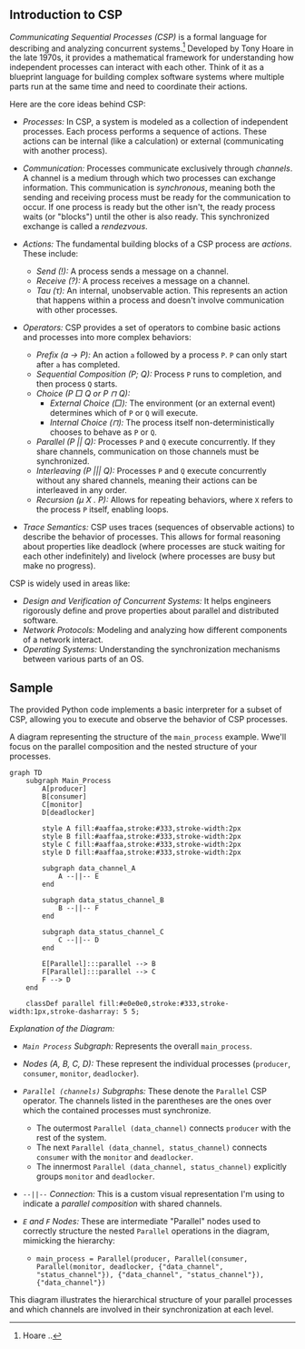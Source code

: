 
## Introduction to CSP

*Communicating Sequential Processes (CSP)* is a formal language for describing and analyzing concurrent systems.[^hoare]
Developed by Tony Hoare in the late 1970s, it provides a mathematical framework for understanding how independent
processes can interact with each other. Think of it as a blueprint language for building complex software systems
where multiple parts run at the same time and need to coordinate their actions.

[^hoare]: Hoare ..

Here are the core ideas behind CSP:

* *Processes:* In CSP, a system is modeled as a collection of independent processes. Each process performs a
  sequence of actions. These actions can be internal (like a calculation) or external (communicating with another process).

* *Communication:* Processes communicate exclusively through *channels*. A channel is a medium through which two processes
  can exchange information. This communication is *synchronous*, meaning both the sending and receiving process must be
  ready for the communication to occur. If one process is ready but the other isn't, the ready process waits (or "blocks")
  until the other is also ready. This synchronized exchange is called a *rendezvous*.

* *Actions:* The fundamental building blocks of a CSP process are *actions*. These include:
    * *Send (!):* A process sends a message on a channel.
    * *Receive (?):* A process receives a message on a channel.
    * *Tau ($\tau$):* An internal, unobservable action. This represents an action that happens within a process and doesn't
      involve communication with other processes.

* *Operators:* CSP provides a set of operators to combine basic actions and processes into more complex behaviors:
    * *Prefix (a $\rightarrow$ P):* An action `a` followed by a process `P`. `P` can only start after `a` has completed.
    * *Sequential Composition (P; Q):* Process `P` runs to completion, and then process `Q` starts.
    * *Choice (P $\Box$ Q or P $\sqcap$ Q):*
        * *External Choice ($\Box$):* The environment (or an external event) determines which of `P` or `Q` will execute.
        * *Internal Choice ($\sqcap$):* The process itself non-deterministically chooses to behave as `P` or `Q`.
    * *Parallel (P || Q):* Processes `P` and `Q` execute concurrently. If they share channels, communication on those
      channels must be synchronized.
    * *Interleaving (P ||| Q):* Processes `P` and `Q` execute concurrently without any shared channels, meaning their
      actions can be interleaved in any order.
    * *Recursion ($\mu$ X . P):* Allows for repeating behaviors, where `X` refers to the process `P` itself, enabling loops.

* *Trace Semantics:* CSP uses traces (sequences of observable actions) to describe the behavior of processes. This allows
  for formal reasoning about properties like deadlock (where processes are stuck waiting for each other indefinitely) and
  livelock (where processes are busy but make no progress).

CSP is widely used in areas like:

* *Design and Verification of Concurrent Systems:* It helps engineers rigorously define and prove properties about
  parallel and distributed software.
* *Network Protocols:* Modeling and analyzing how different components of a network interact.
* *Operating Systems:* Understanding the synchronization mechanisms between various parts of an OS.


## Sample

The provided Python code implements a basic interpreter for a subset of CSP, allowing
you to execute and observe the behavior of CSP processes.


 A diagram representing the structure of the `main_process` example. Wwe'll focus on the parallel
 composition and the nested structure of your processes.

```mermaid
graph TD
    subgraph Main_Process
        A[producer]
        B[consumer]
        C[monitor]
        D[deadlocker]

        style A fill:#aaffaa,stroke:#333,stroke-width:2px
        style B fill:#aaffaa,stroke:#333,stroke-width:2px
        style C fill:#aaffaa,stroke:#333,stroke-width:2px
        style D fill:#aaffaa,stroke:#333,stroke-width:2px

        subgraph data_channel_A
            A --||-- E
        end

        subgraph data_status_channel_B
            B --||-- F
        end

        subgraph data_status_channel_C
            C --||-- D
        end

        E[Parallel]:::parallel --> B
        F[Parallel]:::parallel --> C
        F --> D
    end

    classDef parallel fill:#e0e0e0,stroke:#333,stroke-width:1px,stroke-dasharray: 5 5;
```

*Explanation of the Diagram:*

* *`Main Process` Subgraph:* Represents the overall `main_process`.

* *Nodes (A, B, C, D):* These represent the individual processes (`producer`, `consumer`, `monitor`, `deadlocker`).

* *`Parallel (channels)` Subgraphs:* These denote the `Parallel` CSP operator. The channels listed in the parentheses
  are the ones over which the contained processes must synchronize.
    * The outermost `Parallel (data_channel)` connects `producer` with the rest of the system.
    * The next `Parallel (data_channel, status_channel)` connects `consumer` with the `monitor` and `deadlocker`.
    * The innermost `Parallel (data_channel, status_channel)` explicitly groups `monitor` and `deadlocker`.
* *`--||--` Connection:* This is a custom visual representation I'm using to indicate a *parallel composition* with
  shared channels.
* *`E` and `F` Nodes:* These are intermediate "Parallel" nodes used to correctly structure the nested `Parallel`
  operations in the diagram, mimicking the hierarchy:
    * `main_process = Parallel(producer, Parallel(consumer, Parallel(monitor, deadlocker, {"data_channel", "status_channel"}), {"data_channel", "status_channel"}), {"data_channel"})`

This diagram illustrates the hierarchical structure of your parallel processes and which
channels are involved in their synchronization at each level.

